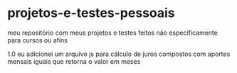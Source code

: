 # projetos-e-testes-pessoais
meu repositório com meus projetos e testes feitos não especificamente para cursos ou afins

1.0 eu adicionei um arquivo js para cálculo de juros compostos com aportes mensais iguais que retorna o valor em meses
